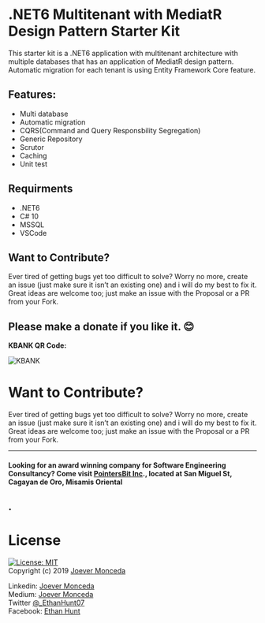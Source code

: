 # .NET6 Multitenant with MediatR Design Pattern Starter Kit

This starter kit is a .NET6 application with multitenant architecture with multiple databases that has an application of MediatR design pattern.
Automatic migration for each tenant is using Entity Framework Core feature.

## Features:
* Multi database
* Automatic migration
* CQRS(Command and Query Responsbility Segregation) 
* Generic Repository
* Scrutor 
* Caching 
* Unit test
## Requirments
* .NET6 
* C# 10
* MSSQL
* VSCode

## Want to Contribute?
Ever tired of getting bugs yet too difficult to solve? Worry no more, create an issue (just make sure it isn’t an existing one) and i will do my best to fix it. 
Great ideas are welcome too; just make an issue with the Proposal or a PR from your Fork.

## Please make a donate if you like it. :blush:   
**KBANK QR Code:**   

![KBANK](https://i.imgur.com/jYtO74p.jpg)
   
   # Want to Contribute?  
   Ever tired of getting bugs yet too difficult to solve? Worry no more, create an issue (just make sure it isn’t an existing one) and i will do my best to fix it. Great ideas are welcome too; just make an issue with the Proposal or a PR from your Fork.

  ---
   #### Looking for an award winning company for Software Engineering Consultancy? Come visit [PointersBit Inc](https://www.facebook.com/pointersbit)., located at San Miguel St, Cagayan de Oro, Misamis Oriental

 .
  ---
  
  # License 
  [![License: MIT](https://img.shields.io/badge/License-MIT-yellow.svg)](https://opensource.org/licenses/MIT)  
  Copyright (c) 2019 [Joever Monceda](https://github.com/Ethan0007)


  Linkedin: [Joever Monceda](https://www.linkedin.com/in/joever-monceda-55242779/)  
  Medium: [Joever Monceda](https://medium.com/@joever.monceda/new-net-core-vuejs-vuex-router-webpack-starter-kit-e94b6fdb7481)  
  Twitter [@_EthanHunt07](https://twitter.com/_EthanHunt07)  
  Facebook: [Ethan Hunt](https://m.facebook.com/groups/215192935559397?view=permalink&id=688430418235644)

